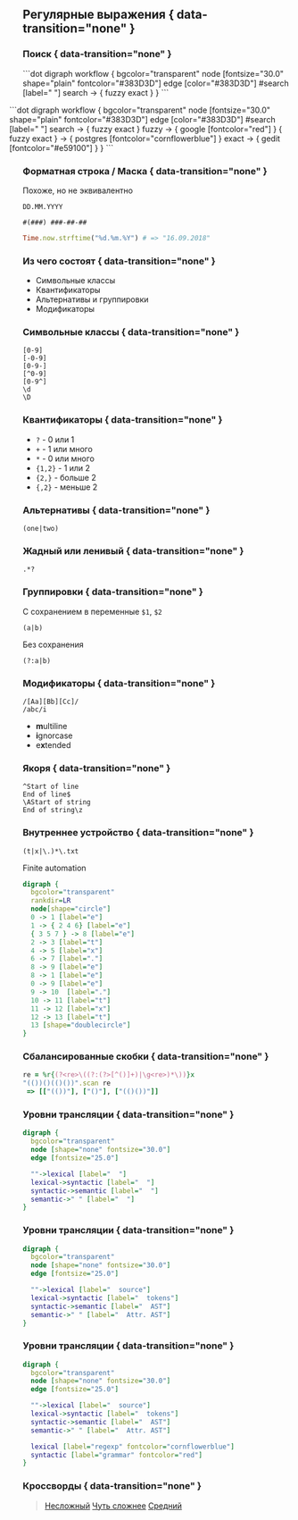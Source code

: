 ## Регулярные выражения { data-transition="none" }

### Поиск { data-transition="none" }

<p class="fragment fade-out" data-fragment-index="1">
```dot
digraph workflow {
  bgcolor="transparent"
  node [fontsize="30.0" shape="plain" fontcolor="#383D3D"]
  edge [color="#383D3D"]
  #search [label=" "]
  search -> {
    fuzzy
    exact
  }
}
```
</p>

<p class="fragment" data-fragment-index="1" style="margin-left: -24px;">
```dot
digraph workflow {
  bgcolor="transparent"
  node [fontsize="30.0" shape="plain" fontcolor="#383D3D"]
  edge [color="#383D3D"]
  #search [label=" "]
  search -> {
    fuzzy
    exact
  }
  fuzzy -> {
    google [fontcolor="red"]
  }
  { fuzzy exact } -> {
    postgres [fontcolor="cornflowerblue"]
  }
  exact -> {
    gedit [fontcolor="#e59100"]
  }
}
```
</p>

### Форматная строка / Маска { data-transition="none" }

Похоже, но не эквивалентно

```
DD.MM.YYYY
```

```
#(###) ###-##-##
```

```ruby
Time.now.strftime("%d.%m.%Y") # => "16.09.2018"
```

### Из чего состоят { data-transition="none" }

* Символьные классы
* Квантификаторы
* Альтернативы и группировки
* Модификаторы

### Символьные классы { data-transition="none" }

```regex
[0-9]
[-0-9]
[0-9-]
[^0-9]
[0-9^]
\d
\D
```

### Квантификаторы { data-transition="none" }

* `?` - 0 или 1
* `+` - 1 или много
* `*` - 0 или много
* `{1,2}` - 1 или 2
* `{2,}` - больше 2
* `{,2}` - меньше 2

### Альтернативы { data-transition="none" }

```regex
(one|two)
```

### Жадный или ленивый { data-transition="none" }

```regex
.*?
```

### Группировки { data-transition="none" }

С сохранением в переменные `$1`, `$2`
```regex
(a|b)
```

Без сохранения

```regex
(?:a|b)
```

### Модификаторы { data-transition="none" }

```regex
/[Aa][Bb][Cc]/
/abc/i
```

* **m**ultiline
* **i**gnorcase
* e**x**tended

### Якоря { data-transition="none" }

```regex
^Start of line
End of line$
\AStart of string
End of string\z
```

### Внутреннее устройство { data-transition="none" }

```regex
(t|x|\.)*\.txt
```

Finite automation

```dot
digraph {
  bgcolor="transparent"
  rankdir=LR
  node[shape="circle"]
  0 -> 1 [label="e"]
  1 -> { 2 4 6} [label="e"]
  { 3 5 7 } -> 8 [label="e"]
  2 -> 3 [label="t"]
  4 -> 5 [label="x"]
  6 -> 7 [label="."]
  8 -> 9 [label="e"]
  8 -> 1 [label="e"]
  0 -> 9 [label="e"]
  9 -> 10  [label="."]
  10 -> 11 [label="t"]
  11 -> 12 [label="x"]
  12 -> 13 [label="t"]
  13 [shape="doublecircle"]
}
```

### Сбалансированные скобки { data-transition="none" }

```ruby
re = %r{(?<re>\((?:(?>[^()]+)|\g<re>)*\))}x
"(())()(()())".scan re
 => [["(())"], ["()"], ["(()())"]]
```

### Уровни трансляции { data-transition="none" }

```dot
digraph {
  bgcolor="transparent"
  node [shape="none" fontsize="30.0"]
  edge [fontsize="25.0"]

  ""->lexical [label="  "]
  lexical->syntactic [label="  "]
  syntactic->semantic [label="  "]
  semantic->" " [label="  "]
}
```

### Уровни трансляции { data-transition="none" }

```dot
digraph {
  bgcolor="transparent"
  node [shape="none" fontsize="30.0"]
  edge [fontsize="25.0"]

  ""->lexical [label="  source"]
  lexical->syntactic [label="  tokens"]
  syntactic->semantic [label="  AST"]
  semantic->" " [label="  Attr. AST"]
}
```

### Уровни трансляции { data-transition="none" }

```dot
digraph {
  bgcolor="transparent"
  node [shape="none" fontsize="30.0"]
  edge [fontsize="25.0"]

  ""->lexical [label="  source"]
  lexical->syntactic [label="  tokens"]
  syntactic->semantic [label="  AST"]
  semantic->" " [label="  Attr. AST"]

  lexical [label="regexp" fontcolor="cornflowerblue"]
  syntactic [label="grammar" fontcolor="red"]
}
```

### Кроссворды { data-transition="none" }

> [Несложный](https://regexcrossword.com/challenges/tutorial/puzzles/1)
> [Чуть сложнее](https://regexcrossword.com/challenges/beginner/puzzles/1)
> [Средний](https://regexcrossword.com/playerpuzzles/95899f33-9429-4de2-9949-f6fd2f0f469f)

<script type="text/javascript" src="regex-colorizer.js">
</script>

<script type="text/javascript">
RegexColorizer.colorizeAll();
</script>